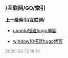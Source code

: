 ### /互联网/GO/索引


**[上一级索引/互联网/](/互联网/)**

- [ubuntu搭建hugo博客](/互联网/GO/ubuntu搭建hugo博客)

- [window10搭建hugo博客](/互联网/GO/window10搭建hugo博客)


<font size=2 color='grey'> 2020-03-12 16:14 </font>

